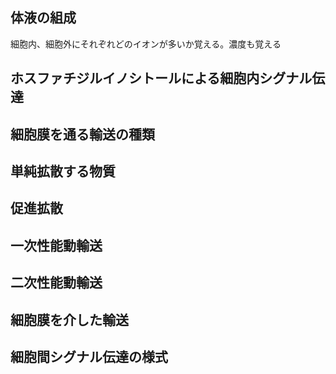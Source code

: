 ## 体液の組成
細胞内、細胞外にそれぞれどのイオンが多いか覚える。濃度も覚える

## ホスファチジルイノシトールによる細胞内シグナル伝達
## 細胞膜を通る輸送の種類
## 単純拡散する物質
## 促進拡散
## 一次性能動輸送
## 二次性能動輸送
## 細胞膜を介した輸送
## 細胞間シグナル伝達の様式
